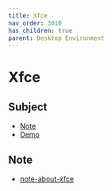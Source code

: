 ```yaml
---
title: Xfce
nav_order: 3010
has_children: true
parent: Desktop Environment
---
```



# Xfce


## Subject

* [Note](#note)
* [Demo](https://samwhelp.github.io/ezarcher-adjustment/read/master/desktop_environment/xfce/demo.html)



## Note

* [note-about-xfce](https://github.com/samwhelp/note-about-xfce/)
